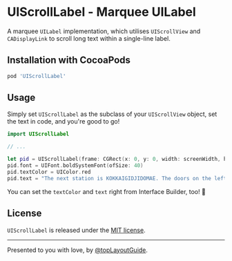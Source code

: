 UIScrollLabel - Marquee UILabel
===============================

A marquee `UILabel` implementation, which utilises `UIScrollView` and `CADisplayLink` to scroll long text within a single-line label. 

## Installation with CocoaPods

```ruby
pod 'UIScrollLabel'
```

## Usage

Simply set `UIScrollLabel` as the subclass of your `UIScrollView` object, set the text in code, and you're good to go!

```swift
import UIScrollLabel

// ...

let pid = UIScrollLabel(frame: CGRect(x: 0, y: 0, width: screenWidth, height: 60))
pid.font = UIFont.boldSystemFont(ofSize: 40)
pid.textColor = UIColor.red
pid.text = "The next station is KOKKAIGIDJIDOMAE. The doors on the left-hand side will open."
```

You can set the `textColor` and `text` right from Interface Builder, too! :tada:

## License

`UIScrollLabel` is released under the [MIT license](https://github.com/topLayoutGuide/UIScrollLabel/blob/master/LICENSE).

---

Presented to you with love, by [@topLayoutGuide](https://twitter.com/topLayoutGuide).
